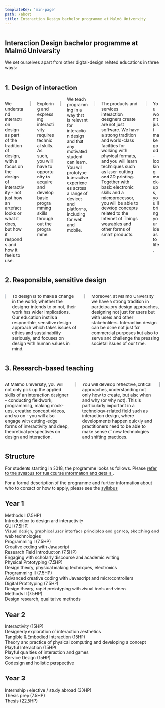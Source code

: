 ```yaml
---
templateKey: 'min-page'
path: /about
title: Interaction Design bachelor programme at Malmö University
---
```


<section class="section">
<div class="container">
  <div class="columns is-centered">
    <div class="column is-8">
      <div class="content">
        <h1 class="title has-text-weight-bold is-bold-light">
          Interaction Design bachelor programme at Malmö University
        </h1>
         <p class="subtitle">
        We set ourselves apart from other digital-design related educations in three ways:
        </p>

</div></div></div></div></section>

<section class="hero">
  <div class="hero-body">
    <div class="container">
      <h1 class="title">
        1. Design of interaction
      </h1>
    </div>
  </div>
</section>

<section class="section">
<div class="container">
<div class="columns is-multiline">
<div class="column is-half content">

We understand interaction design as part of the tradition of design, with a focus on the design of interactivity - not just how an artefact looks or what it does, but how it responds and how it feels to use.

</div>
<div class="column is-half">

![](/images/phys-1.gif)

</div>

<div class="column is-half content">

Exploring and expressing interactivity requires technical skills. As such, you will have to opportunity to acquire and develop basic programming skills throughout the programme.

</div>
<div class="column is-half">

![](/images/dig-1.jpg)

</div>

<div class="column is-half content">
We teach programming in a way that is relevant for interaction design and that any motivated student can learn. You will prototype interactive experiences across a range of devices and platforms, including for web and mobile.

</div>

<div class="column is-half">

![](/images/dig-2.jpg)

</div>

<div class="column is-half content">

The products and services interaction designers create are not just software. We have a strong tradition and world-class facilities for working with physical formats, and you will learn techniques such as laser-cutting and 3D printing. Together with basic electronic skills and a microprocessor, you will be able to develop concepts related to the Internet of Things, wearables and other forms of smart products.

</div>
<div class="column is-half">

![](/images/lab-5.jpg)

</div>
<div style="padding-bottom: 0em" class="column is-size-3 is-8 is-offset-2 content">

You won’t just make good-looking mock-ups, you'll bring your ideas to life.

</div>
</div>

</div></section>
<section class="hero">
  <div class="hero-body">
    <div class="container">
      <h1 class="title">
        2. Responsible, sensitive design
      </h1>
    </div>
  </div>
</section>
<section class="section"><div class="container">

<div class="columns is-multiline">
  <div class="column is-half ">

![](/images/lab-4.jpg)

  </div>
  <div class="column is-half content">

To design is to make a change in the world; whether the designer intends to or not, their work has wider implications. Our education instils a responsible, sensitive design approach which takes issues of ethics and sustainability seriously, and focuses on design with human values in mind.

  </div>
    <div class="column is-half ">

![](/images/lab-2.jpg)

  </div>
  <div class="column is-half content">

Moreover, at Malmö University we have a strong tradition in participatory design approaches, designing not just for users but with users and other stakeholders. Interaction design can be done not just for commercial purposes but also to serve and challenge the pressing societal issues of our time.

  </div>

</div>

</div></section>
<section class="hero">
  <div class="hero-body">
    <div class="container">
      <h1 class="title">
        3. Research-based teaching
      </h1>
    </div>
  </div>
</section>
<section class="section"><div class="container">
<div class="columns is-multiline">
<div class="column is-half content">

At Malmö University, you will not only pick up the applied skills of an interaction designer - conducting fieldwork, programming, making mock-ups, creating concept videos, and so on - you will also engage with cutting-edge forms of interactivity and deep, theoretical perspectives on design and interaction.

</div>
<div class="column is-half ">

![](/images/lab-3.jpg)

</div>
<div class="column is-half content">

You will develop reflective, critical approaches, understanding not only how to create, but also when and why (or why not). This is particularly important in a technology-related field such as interaction design, where developments happen quickly and practitioners need to be able to make sense of new technologies and shifting practices.

</div>
<div class="column is-half ">

![](/images/lab-6.jpg)

</div>
</div></div>
</section>

<section class="section section--gradient">
  <div class="container">
    <div class="content">
      <div class="columns is-centered">
        <div class="column is-8 ">
          <h1>Structure</h1>
          <p>For students starting in 2018, the programme looks as follows.
          Please
          <a href="https://edu.mau.se/en/Program/TGIDE">
            refer to the syllabus for full course information and
            details
          </a>
          .</p>
                  <div class="notification is-size-7 is-link">
          For a formal description of the programme and further
          information about who to contact or how to apply, please see
          the <a href="https://edu.mau.se/en/Program/TGIDE">syllabus</a>
        </div>
        </div>
      </div>
    </div>
  </div>

  <div class="container">
    <h1 class="title">Year 1</h1>
    <div class="tile is-ancestor">
      <div class="tile is-parent is-horizontal">
        <div class="tile is-parent">
          <article class="tile is-child box">
            <span class="courseName">Methods I</span>
            <span class="courseHp">(7.5HP)</span>
            <div class="courseDescr">
              Introduction to design and interactivity
            </div>
          </article>
        </div>
        <div class="tile is-3 is-parent is-vertical">
          <article class="tile is-child box">
            <span class="courseName">GUI</span>
            <span class="courseHp">(7.5HP)</span>
            <div class="courseDescr">
              Visual design, graphical user interface principles and
              genres, sketching and web technologies
            </div>
          </article>
          <article class="tile is-child box">
            <span class="courseName">Programming I</span>
            <span class="courseHp">(7.5HP)</span>
            <div class="courseDescr">
              Creative coding with Javascript
            </div>
          </article>
        </div>
        <div class="tile is-parent">
          <article class="tile is-child box">
            <span class="courseName">
              Research Field Introduction
            </span>
            <span class="courseHp">(7.5HP)</span>
            <div class="courseDescr">
              Engaging with scholarly discourse and academic writing
            </div>
          </article>
        </div>
        <div class="tile is-3 is-parent is-vertical">
          <article class="tile is-child box">
            <span class="courseName">Physical Prototyping</span>
            <span class="courseHp">(7.5HP)</span>
            <div class="courseDescr">
              Design theory, physical making techniques, electronics
            </div>
          </article>
          <article class="tile is-child box">
            <span class="courseName">Programming II</span>
            <span class="courseHp">(7.5HP)</span>
            <div class="courseDescr">
              Advanced creative coding with Javascript and
              microcontrollers
            </div>
          </article>
        </div>
        <div class="tile is-3 is-parent is-vertical">
          <article class="tile is-child box">
            <span class="courseName">Digital Prototyping</span>
            <span class="courseHp">(7.5HP)</span>
            <div class="courseDescr">
              Design theory, rapid prototyping with visual tools and
              video
            </div>
          </article>
          <article class="tile is-child box">
            <span class="courseName">Methods II</span>
            <span class="courseHp">(7.5HP)</span>
            <div class="courseDescr">
              Design research, qualitative methods
            </div>
          </article>
        </div>
      </div>
    </div>
  </div>
</section>

<section class="section">
  <div class="container">
    <h1 class="title">Year 2</h1>
    <div class="tile is-ancestor">
      <div class="tile is-parent is-horizontal">
        <div class="tile is-parent ">
          <article class="tile is-child box">
            <span class="courseName">Interactivity</span>
            <span class="courseHp">(15HP)</span>
            <div class="courseDescr">
              Designerly exploration of interaction aesthetics
            </div>
          </article>
        </div>
        <div class="tile is-parent ">
          <article class="tile is-child box">
            <span class="courseName">
              Tangible & Embodied Interaction
            </span>
            <span class="courseHp">(15HP)</span>
            <div class="courseDescr">
              Theory and practice of physical computing and developing a
              concept
            </div>
          </article>
        </div>
        <div class="tile is-parent ">
          <article class="tile is-child box">
            <span class="courseName">Playful Interaction</span>
            <span class="courseHp">(15HP)</span>
            <div class="courseDescr">
              Playful qualities of interaction and games
            </div>
          </article>
        </div>
        <div class="tile is-parent ">
          <article class="tile is-child box">
            <span class="courseName">Service Design</span>
            <span class="courseHp">(15HP)</span>
            <div class="courseDescr">
              Codesign and holistic perspective
            </div>
          </article>
        </div>
      </div>
    </div>
  </div>
</section>

<section class="section">
  <div class="container">
    <h1 class="title">Year 3</h1>
    <div class="tile is-ancestor">
      <div class="tile is-parent is-horizontal">
        <div class="tile is-6 is-parent ">
          <article class="tile  is-child box">
            <span class="courseName">
              Internship / elective / study abroad
            </span>
            <span class="courseHp">(30HP)</span>
          </article>
        </div>
        <div class="tile is-2 is-parent ">
          <article class="tile is-child box">
            <span class="courseName">Thesis prep</span>
            <span class="courseHp">(7.5HP)</span>
            <div class="courseDescr" />
          </article>
        </div>
        <div class="tile is-4 is-parent ">
          <article class="tile is-child box">
            <span class="courseName">Thesis</span>
            <span class="courseHp">(22.5HP)</span>
            <div class="courseDescr" />
          </article>
        </div>
      </div>
    </div>
  </section>
